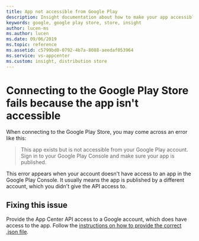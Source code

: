 ```yaml
---
title: App not accessible from Google Play
description: Insight documentation about how to make your app accessible for App Center
keywords: google, google play store, store, insight
author: lucen-ms
ms.author: lucen
ms.date: 09/06/2019
ms.topic: reference
ms.assetid: c5799bd0-0792-4b7a-8088-aeedaf053964
ms.service: vs-appcenter
ms.custom: insight, distribution store
---
```


# Connecting to the Google Play Store fails because the app isn't accessible

When connecting to the Google Play Store, you may come across an error like this:

> This app exists but is not accessible from your Google Play account. Sign in to your Google Play Console and make sure your app is published.

This error appears when your account doesn't have access to an app in the Google Play Console. It usually means the app is published by a different account, which you didn't give the API access to.

## Fixing this issue

Provide the App Center API access to a Google account, which does have access to the app. Follow the [instructions on how to provide the correct .json file](https://docs.microsoft.com/appcenter/distribution/stores/googleplay).
